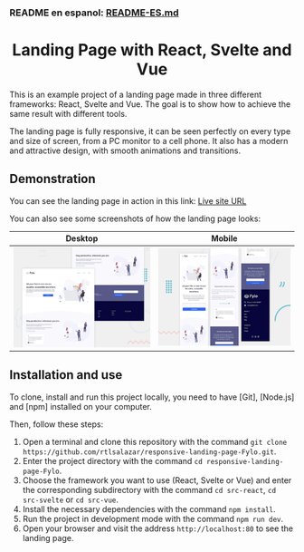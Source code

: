 ### README en espanol: [README-ES.md](./README-ES.md)
<div align="center">
	<h1 align="center"><b>Landing Page with React, Svelte and Vue</b></h1>
</div>
This is an example project of a landing page made in three different frameworks: React, Svelte and Vue. The goal is to show how to achieve the same result with different tools.

The landing page is fully responsive, it can be seen perfectly on every type and size of screen, from a PC monitor to a cell phone. It also has a modern and attractive design, with smooth animations and transitions.

## Demonstration
You can see the landing page in action in this link: 
[Live site URL](https://rtlsalazar.github.io/responsive-landing-page-Fylo/site/)

You can also see some screenshots of how the landing page looks:

| Desktop | Mobile | 
| - | - |
| ![Desktop Preview](./Screenshot_desktop.webp) |![Mobile Preview](./Screenshot_mobile.webp) |


## Installation and use

To clone, install and run this project locally, you need to have [Git], [Node.js] and [npm] installed on your computer.

Then, follow these steps:
1. Open a terminal and clone this repository with the command `git clone https://github.com/rtlsalazar/responsive-landing-page-Fylo.git`.
2. Enter the project directory with the command `cd responsive-landing-page-Fylo`.
3. Choose the framework you want to use (React, Svelte or Vue) and enter the corresponding subdirectory with the command `cd src-react`, `cd src-svelte` or `cd src-vue`.
4. Install the necessary dependencies with the command `npm install`.
5. Run the project in development mode with the command `npm run dev`.
6. Open your browser and visit the address `http://localhost:80` to see the landing page.